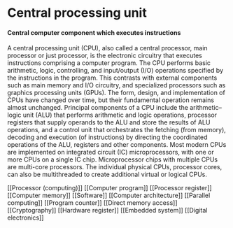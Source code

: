 # Central processing unit
#### Central computer component which executes instructions

A central processing unit (CPU), also called a central processor, main processor or just processor, is the electronic circuitry that executes instructions comprising a computer program. The CPU performs basic arithmetic, logic, controlling, and input/output (I/O) operations specified by the instructions in the program. This contrasts with external components such as main memory and I/O circuitry, and specialized processors such as graphics processing units (GPUs).
The form, design, and implementation of CPUs have changed over time, but their fundamental operation remains almost unchanged. Principal components of a CPU include the arithmetic–logic unit (ALU) that performs arithmetic and logic operations, processor registers that supply operands to the ALU and store the results of ALU operations, and a control unit that orchestrates the fetching (from memory), decoding and execution (of instructions) by directing the coordinated operations of the ALU, registers and other components.
Most modern CPUs are implemented on integrated circuit (IC) microprocessors, with one or more CPUs on a single IC chip. Microprocessor chips with multiple CPUs are multi-core processors. The individual physical CPUs, processor cores, can also be multithreaded to create additional virtual or logical CPUs.

[[Processor (computing)]]
[[Computer program]]
[[Processor register]]
[[Computer memory]]
[[Software]]
[[Computer architecture]]
[[Parallel computing]]
[[Program counter]]
[[Direct memory access]]
[[Cryptography]]
[[Hardware register]]
[[Embedded system]]
[[Digital electronics]]